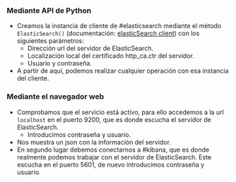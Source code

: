 ### Mediante API de Python
- Creamos la instancia de cliente de #elasticsearch mediante el método `ElasticSearch()` (documentación: [elasticSearch client](https://elasticsearch-py.readthedocs.io/en/v8.4.3/api.html#module-elasticsearch)) con los siguientes parámetros:
	- Dirección url del servidor de ElasticSearch.
	- Localización local del certificado http_ca.ctr del servidor.
	- Usuario y contraseña.
- A partir de aquí, podemos realizar cualquier operación con esa instancia del cliente.

### Mediante el navegador web
- Comprobamos que el servicio está activo, para ello accedemos a la url `localhost` en el puerto 9200, que es donde escucha el servidor de ElasticSearch.
	- Introducimos contraseña y usuario.
- Nos muestra un json con la información del servidor.
- En segundo lugar debemos conectarnos a #kibana, que es donde realmente podemos trabajar con el servidor de ElasticSearch. Este escucha en el puerto 5601, de nuevo introducimos contraseña y usuario.